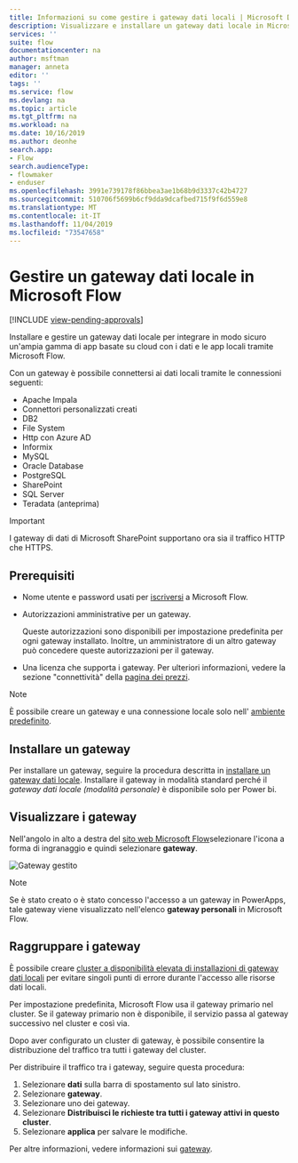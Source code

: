 ```yaml
---
title: Informazioni su come gestire i gateway dati locali | Microsoft Docs
description: Visualizzare e installare un gateway dati locale in Microsoft Flow.
services: ''
suite: flow
documentationcenter: na
author: msftman
manager: anneta
editor: ''
tags: ''
ms.service: flow
ms.devlang: na
ms.topic: article
ms.tgt_pltfrm: na
ms.workload: na
ms.date: 10/16/2019
ms.author: deonhe
search.app:
- Flow
search.audienceType:
- flowmaker
- enduser
ms.openlocfilehash: 3991e739178f86bbea3ae1b68b9d3337c42b4727
ms.sourcegitcommit: 510706f5699b6cf9dda9dcafbed715f9f6d559e8
ms.translationtype: MT
ms.contentlocale: it-IT
ms.lasthandoff: 11/04/2019
ms.locfileid: "73547658"
---
```

# <a name="manage-an-on-premises-data-gateway-in-microsoft-flow"></a>Gestire un gateway dati locale in Microsoft Flow
[!INCLUDE [view-pending-approvals](includes/cc-rebrand.md)]

Installare e gestire un gateway dati locale per integrare in modo sicuro un'ampia gamma di app basate su cloud con i dati e le app locali tramite Microsoft Flow.

Con un gateway è possibile connettersi ai dati locali tramite le connessioni seguenti:

* Apache Impala
* Connettori personalizzati creati
* DB2
* File System
* Http con Azure AD
* Informix
* MySQL
* Oracle Database
* PostgreSQL
* SharePoint
* SQL Server
* Teradata (anteprima)

> [!IMPORTANT]
> I gateway di dati di Microsoft SharePoint supportano ora sia il traffico HTTP che HTTPS.

## <a name="prerequisites"></a>Prerequisiti

* Nome utente e password usati per [iscriversi](sign-up-sign-in.md) a Microsoft Flow.
* Autorizzazioni amministrative per un gateway.

  Queste autorizzazioni sono disponibili per impostazione predefinita per ogni gateway installato. Inoltre, un amministratore di un altro gateway può concedere queste autorizzazioni per il gateway.
* Una licenza che supporta i gateway. Per ulteriori informazioni, vedere la sezione "connettività" della [pagina dei prezzi](https://flow.microsoft.com/pricing/).

> [!NOTE]
> È possibile creare un gateway e una connessione locale solo nell' [ambiente predefinito](environments-overview-maker.md).

## <a name="install-a-gateway"></a>Installare un gateway

Per installare un gateway, seguire la procedura descritta in [installare un gateway dati locale](/data-integration/gateway/service-gateway-install). Installare il gateway in modalità standard perché il _gateway dati locale (modalità personale)_ è disponibile solo per Power bi.

## <a name="view-your-gateways"></a>Visualizzare i gateway

Nell'angolo in alto a destra del [sito web Microsoft Flow](https://flow.microsoft.com)selezionare l'icona a forma di ingranaggio e quindi selezionare **gateway**.

![Gateway gestito][1]

> [!NOTE]
> Se è stato creato o è stato concesso l'accesso a un gateway in PowerApps, tale gateway viene visualizzato nell'elenco **gateway personali** in Microsoft Flow.

## <a name="cluster-your-gateways"></a>Raggruppare i gateway

È possibile creare [cluster a disponibilità elevata di installazioni di gateway dati locali](/data-integration/gateway/service-gateway-high-availability-clusters) per evitare singoli punti di errore durante l'accesso alle risorse dati locali.

Per impostazione predefinita, Microsoft Flow usa il gateway primario nel cluster. Se il gateway primario non è disponibile, il servizio passa al gateway successivo nel cluster e così via.

Dopo aver configurato un cluster di gateway, è possibile consentire la distribuzione del traffico tra tutti i gateway del cluster.

Per distribuire il traffico tra i gateway, seguire questa procedura:

1. Selezionare **dati** sulla barra di spostamento sul lato sinistro.
1. Selezionare **gateway**.
1. Selezionare uno dei gateway.
1. Selezionare **Distribuisci le richieste tra tutti i gateway attivi in questo cluster**.
1. Selezionare **applica** per salvare le modifiche.

Per altre informazioni, vedere informazioni sui [gateway](gateway-reference.md).

<!-- Image references -->
[1]: ./media/manage-gateway/view-gateways.png

